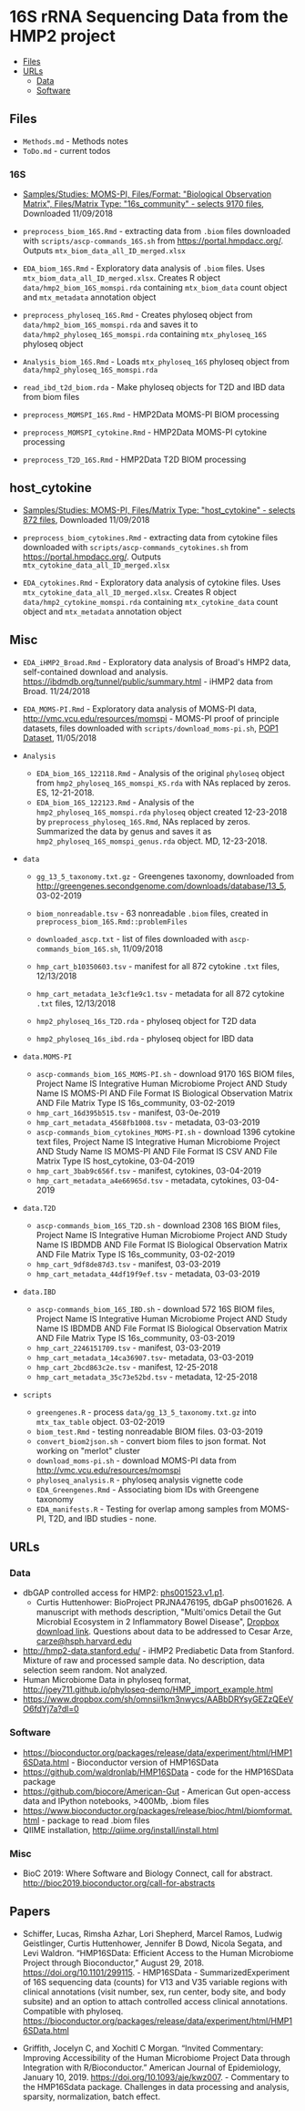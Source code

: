 # 16S rRNA Sequencing Data from the HMP2 project

* [Files](#files)
* [URLs](#urls)
  * [Data](#data)
  * [Software](#software)


## Files

- `Methods.md` - Methods notes
- `ToDo.md` - current todos

### 16S

- [Samples/Studies: MOMS-PI, Files/Format: "Biological Observation Matrix", Files/Matrix Type: "16s_community" - selects 9170 files](https://portal.hmpdacc.org/search/f?filters=%7B%22op%22:%22and%22,%22content%22:%5B%7B%22op%22:%22in%22,%22content%22:%7B%22field%22:%22cases.study_name%22,%22value%22:%5B%22MOMS-PI%22%5D%7D%7D,%7B%22op%22:%22in%22,%22content%22:%7B%22field%22:%22files.file_format%22,%22value%22:%5B%22Biological%20Observation%20Matrix%22%5D%7D%7D,%7B%22op%22:%22in%22,%22content%22:%7B%22field%22:%22files.file_matrix_type%22,%22value%22:%5B%2216s_community%22%5D%7D%7D%5D%7D&facetTab=files&pagination=%7B%22files%22:%7B%22from%22:0,%22size%22:20,%22sort%22:%22file_name.raw:asc%22%7D%7D), Downloaded 11/09/2018

- `preprocess_biom_16S.Rmd` - extracting data from `.biom` files downloaded with `scripts/ascp-commands_16S.sh` from https://portal.hmpdacc.org/. Outputs `mtx_biom_data_all_ID_merged.xlsx`

- `EDA_biom_16S.Rmd` - Exploratory data analysis of `.biom` files. Uses `mtx_biom_data_all_ID_merged.xlsx`. Creates R object `data/hmp2_biom_16S_momspi.rda` containing `mtx_biom_data` count object and `mtx_metadata` annotation object

- `preprocess_phyloseq_16S.Rmd` - Creates phyloseq object from `data/hmp2_biom_16S_momspi.rda` and saves it to `data/hmp2_phyloseq_16S_momspi.rda` containing `mtx_phyloseq_16S` phyloseq object

- `Analysis_biom_16S.Rmd` - Loads `mtx_phyloseq_16S` phyloseq object from `data/hmp2_phyloseq_16S_momspi.rda`

- `read_ibd_t2d_biom.rda` - Make phyloseq objects for T2D and IBD data from biom files

- `preprocess_MOMSPI_16S.Rmd` - HMP2Data MOMS-PI BIOM processing
- `preprocess_MOMSPI_cytokine.Rmd` - HMP2Data MOMS-PI cytokine processing
- `preprocess_T2D_16S.Rmd` - HMP2Data T2D BIOM processing

## host_cytokine

- [Samples/Studies: MOMS-PI, Files/Matrix Type: "host_cytokine" - selects 872 files](https://portal.hmpdacc.org/search/f?filters=%7B%22op%22:%22and%22,%22content%22:%5B%7B%22op%22:%22in%22,%22content%22:%7B%22field%22:%22cases.study_name%22,%22value%22:%5B%22MOMS-PI%22%5D%7D%7D,%7B%22op%22:%22in%22,%22content%22:%7B%22field%22:%22files.file_matrix_type%22,%22value%22:%5B%22host_cytokine%22%5D%7D%7D%5D%7D&facetTab=files&pagination=%7B%22files%22:%7B%22from%22:0,%22size%22:20,%22sort%22:%22file_name.raw:asc%22%7D%7D), Downloaded 11/09/2018

- `preprocess_biom_cytokines.Rmd` - extracting data from cytokine files downloaded with `scripts/ascp-commands_cytokines.sh` from https://portal.hmpdacc.org/. Outputs `mtx_cytokine_data_all_ID_merged.xlsx`

- `EDA_cytokines.Rmd` - Exploratory data analysis of cytokine files. Uses `mtx_cytokine_data_all_ID_merged.xlsx`. Creates R object `data/hmp2_cytokine_momspi.rda` containing `mtx_cytokine_data` count object and `mtx_metadata` annotation object

## Misc

- `EDA_iHMP2_Broad.Rmd` - Exploratory data analysis of Broad's HMP2 data, self-contained download and analysis. https://ibdmdb.org/tunnel/public/summary.html - iHMP2 data from Broad. 11/24/2018

- `EDA_MOMS-PI.Rmd` - Exploratory data analysis of MOMS-PI data, http://vmc.vcu.edu/resources/momspi - MOMS-PI proof of principle datasets, files downloaded with `scripts/download_moms-pi.sh`, [POP1 Dataset](http://vmc.vcu.edu/static/downloads/MOMS-PI_POP1.zip), 11/05/2018


- `Analysis`
    - `EDA_biom_16S_122118.Rmd` - Analysis of the original `phyloseq` object from `hmp2_phyloseq_16S_momspi_KS.rda` with NAs replaced by zeros. ES, 12-21-2018.
    - `EDA_biom_16S_122123.Rmd` - Analysis of the `hmp2_phyloseq_16S_momspi.rda` `phyloseq` object created 12-23-2018 by `preprocess_phyloseq_16S.Rmd`, NAs replaced by zeros. Summarized the data by genus and saves it as `hmp2_phyloseq_16S_momspi_genus.rda` object. MD, 12-23-2018.

- `data`
    - `gg_13_5_taxonomy.txt.gz` - Greengenes taxonomy, downloaded from http://greengenes.secondgenome.com/downloads/database/13_5, 03-02-2019
    - `biom_nonreadable.tsv` - 63 nonreadable `.biom` files, created in `preprocess_biom_16S.Rmd::problemFiles`
    - `downloaded_ascp.txt` - list of files downloaded with `ascp-commands_biom_16S.sh`, 11/09/2018

    - `hmp_cart_b10350603.tsv` - manifest for all 872 cytokine `.txt` files, 12/13/2018
    - `hmp_cart_metadata_1e3cf1e9c1.tsv` - metadata for all 872 cytokine `.txt` files, 12/13/2018
    - `hmp2_phyloseq_16s_T2D.rda` - phyloseq object for T2D data
    - `hmp2_phyloseq_16s_ibd.rda` - phyloseq object for IBD data

- `data.MOMS-PI`
    - `ascp-commands_biom_16S_MOMS-PI.sh` - download 9170 16S BIOM files, Project Name IS Integrative Human Microbiome Project  AND Study Name IS MOMS-PI  AND File Format IS Biological Observation Matrix  AND File Matrix Type IS 16s_community, 03-02-2019
    - `hmp_cart_16d395b515.tsv` - manifest, 03-0e-2019
    - `hmp_cart_metadata_4568fb1008.tsv` - metadata, 03-03-2019
    - `ascp-commands_biom_cytokines_MOMS-PI.sh` - download 1396 cytokine text files, Project Name IS Integrative Human Microbiome Project  AND Study Name IS MOMS-PI  AND File Format IS CSV  AND File Matrix Type IS host_cytokine, 03-04-2019
    - `hmp_cart_3bab9c656f.tsv` - manifest, cytokines, 03-04-2019
    - `hmp_cart_metadata_a4e66965d.tsv` - metadata, cytokines, 03-04-2019

- `data.T2D`
    - `ascp-commands_biom_16S_T2D.sh` - download 2308 16S BIOM files, Project Name IS Integrative Human Microbiome Project  AND Study Name IS IBDMDB  AND File Format IS Biological Observation Matrix  AND File Matrix Type IS 16s_community, 03-02-2019
    - `hmp_cart_9df8de87d3.tsv` - manifest, 03-03-2019
    - `hmp_cart_metadata_44df19f9ef.tsv` - metadata, 03-03-2019

- `data.IBD`
    - `ascp-commands_biom_16S_IBD.sh` - download 572 16S BIOM files, Project Name IS Integrative Human Microbiome Project  AND Study Name IS IBDMDB  AND File Format IS Biological Observation Matrix  AND File Matrix Type IS 16s_community, 03-03-2019
    - `hmp_cart_2246151709.tsv` - manifest, 03-03-2019
    - `hmp_cart_metadata_14ca36907.tsv`- metadata, 03-03-2019
    - `hmp_cart_2bcd863c2e.tsv` - manifest, 12-25-2018
    - `hmp_cart_metadata_35c73e52bd.tsv` - metadata, 12-25-2018

- `scripts`
    - `greengenes.R` - process `data/gg_13_5_taxonomy.txt.gz` into `mtx_tax_table` object. 03-02-2019
    - `biom_test.Rmd` - testing nonreadable BIOM files. 03-03-2019
    - `convert_biom2json.sh` - convert biom files to json format. Not working on "merlot" cluster
    - `download_moms-pi.sh` - download MOMS-PI data from http://vmc.vcu.edu/resources/momspi
    - `phyloseq_analysis.R` - phyloseq analysis vignette code
    - `EDA_Greengenes.Rmd` - Associating biom IDs with Greengene taxonomy
    - `EDA_manifests.R` - Testing for overlap among samples from MOMS-PI, T2D, and IBD studies - none.

## URLs

### Data

- dbGAP controlled access for HMP2: [phs001523.v1.p1](https://www.ncbi.nlm.nih.gov/projects/gap/cgi-bin/study.cgi?study_id=phs001523.v1.p1#authorized-requests-section).
    - Curtis Huttenhower: BioProject PRJNA476195, dbGaP phs001626. A manuscript with methods description, "Multi'omics Detail the Gut Microbial Ecosystem in 2 Inflammatory Bowel Disease", [Dropbox download link](https://www.dropbox.com/s/nhloprbetszkda5/322196_1_merged_1536386292.pdf?dl=0). Questions about data to be addressed to Cesar Arze, carze@hsph.harvard.edu
- http://hmp2-data.stanford.edu/ - iHMP2 Prediabetic Data from Stanford. Mixture of raw and processed sample data. No description, data selection seem random. Not analyzed.
- Human Microbiome Data in phyloseq format, http://joey711.github.io/phyloseq-demo/HMP_import_example.html
- https://www.dropbox.com/sh/omnsii1km3nwycs/AABbDRYsyGEZzQEeVO6fdYj7a?dl=0

### Software

- https://bioconductor.org/packages/release/data/experiment/html/HMP16SData.html - Bioconductor version of HMP16SData
- https://github.com/waldronlab/HMP16SData - code for the HMP16SData package
- https://github.com/biocore/American-Gut - American Gut open-access data and IPython notebooks, >400Mb, .biom files
- https://www.bioconductor.org/packages/release/bioc/html/biomformat.html - package to read .biom files
- QIIME installation, http://qiime.org/install/install.html

### Misc

- BioC 2019: Where Software and Biology Connect, call for abstract. http://bioc2019.bioconductor.org/call-for-abstracts

## Papers

- Schiffer, Lucas, Rimsha Azhar, Lori Shepherd, Marcel Ramos, Ludwig Geistlinger, Curtis Huttenhower, Jennifer B Dowd, Nicola Segata, and Levi Waldron. “HMP16SData: Efficient Access to the Human Microbiome Project through Bioconductor,” August 29, 2018. https://doi.org/10.1101/299115. - HMP16SData - SummarizedExperiment of 16S sequencing data (counts) for V13 and V35 variable regions with clinical annotations (visit number, sex, run center, body site, and body subsite) and an option to attach controlled access clinical annotations. Compatible with phyloseq. https://bioconductor.org/packages/release/data/experiment/html/HMP16SData.html

- Griffith, Jocelyn C, and Xochitl C Morgan. “Invited Commentary: Improving Accessibility of the Human Microbiome Project Data through Integration with R/Bioconductor.” American Journal of Epidemiology, January 10, 2019. https://doi.org/10.1093/aje/kwz007. - Commentary to the HMP16Sdata package. Challenges in data processing and analysis, sparsity, normalization, batch effect.


